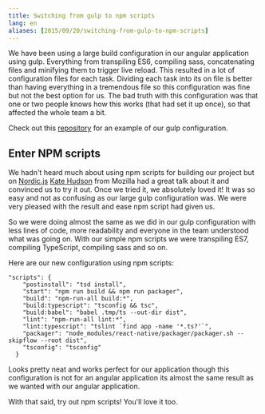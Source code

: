 ```yaml
---
title: Switching from gulp to npm scripts
lang: en
aliases: [2015/09/20/switching-from-gulp-to-npm-scripts]
---
```


We have been using a large build configuration in our angular application using gulp. Everything  from transpiling ES6, compiling sass, concatenating files and minifying them to trigger live reload. This resulted in a lot of configuration files for each task. Dividing each task into its on file is better than having everything in a tremendous file so this configuration was fine but not the best option for us. The bad truth with this configuration was that one or two people knows how this works (that had set it up once), so that affected the whole team a bit.

Check out this [repository](https://github.com/drager/bean/tree/master/gulp) for an example of our gulp configuration.

## Enter NPM scripts
We hadn't heard much about using npm scripts for building our project but on [Nordic.js](http://nordicjs.com/) [Kate Hudson](http://blog.ibangspacebar.com/) from Mozilla had a great talk about it and convinced us to try it out. Once we tried it, we absolutely loved it! It was so easy and not as confusing as our large gulp configuration was. We were very pleased with the result and ease npm script had given us.

So we were doing almost the same as we did in our gulp configuration with less lines of code, more readability and everyone in the team understood what was going on. With our simple npm scripts we were transpiling ES7, compiling TypeScript, compiling sass and so on.

Here are our new configuration using npm scripts:
```
"scripts": {
    "postinstall": "tsd install",
    "start": "npm run build && npm run packager",
    "build": "npm-run-all build:*",
    "build:typescript": "tsconfig && tsc",
    "build:babel": "babel .tmp/ts --out-dir dist",
    "lint": "npm-run-all lint:*",
    "lint:typescript": "tslint `find app -name '*.ts?'`",
    "packager": "node_modules/react-native/packager/packager.sh --skipflow --root dist",
    "tsconfig": "tsconfig"
  }
```

Looks pretty neat and works perfect for our application though this configuration is not for an angular application its almost the same result as we wanted with our angular application.

With that said, try out npm scripts! You'll love it too.
